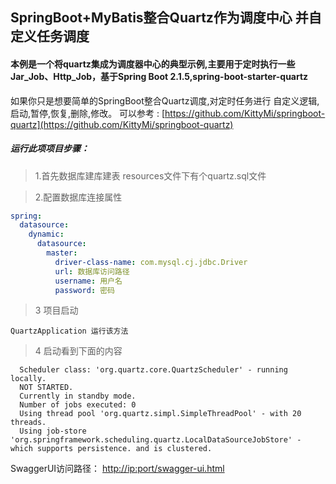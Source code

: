 ## SpringBoot+MyBatis整合Quartz作为调度中心 并自定义任务调度
#### 本例是一个将quartz集成为调度器中心的典型示例,主要用于定时执行一些Jar_Job、Http_Job，基于Spring Boot 2.1.5,spring-boot-starter-quartz

如果你只是想要简单的SpringBoot整合Quartz调度,对定时任务进行 自定义逻辑,启动,暂停,恢复,删除,修改。 可以参考 :
[https://github.com/KittyMi/springboot-quartz](https://github.com/KittyMi/springboot-quartz)


##### 运行此项项目步骤：
> 1.首先数据库建库建表 resources文件下有个quartz.sql文件

> 2.配置数据库连接属性
```yaml
spring:
  datasource:
    dynamic:
      datasource:
        master:
          driver-class-name: com.mysql.cj.jdbc.Driver
          url: 数据库访问路径
          username: 用户名
          password: 密码
```
> 3 项目启动

``QuartzApplication 运行该方法``

> 4 启动看到下面的内容

```log
  Scheduler class: 'org.quartz.core.QuartzScheduler' - running locally.
  NOT STARTED.
  Currently in standby mode.
  Number of jobs executed: 0
  Using thread pool 'org.quartz.simpl.SimpleThreadPool' - with 20 threads.
  Using job-store 'org.springframework.scheduling.quartz.LocalDataSourceJobStore' - which supports persistence. and is clustered.
```
SwaggerUI访问路径：
[http://ip:port/swagger-ui.html](http://127.0.0.1:9090/swagger-ui.html)